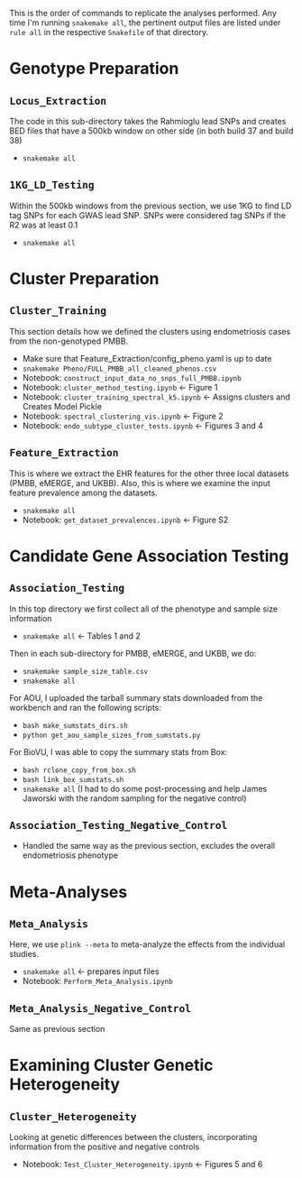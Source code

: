 This is the order of commands to replicate the analyses performed. Any time I'm running `snakemake all`, the pertinent output files are listed under `rule all` in the respective `Snakefile` of that directory.

# Genotype Preparation
## `Locus_Extraction`

The code in this sub-directory takes the Rahmioglu lead SNPs and creates BED files that have a 500kb window on other side (in both build 37 and build 38)

- `snakemake all`

## `1KG_LD_Testing`

Within the 500kb windows from the previous section, we use 1KG to find LD tag SNPs for each GWAS lead SNP. SNPs were considered tag SNPs if the R2 was at least 0.1

- `snakemake all`

# Cluster Preparation
## `Cluster_Training`
This section details how we defined the clusters using endometriosis cases from the non-genotyped PMBB.

- Make sure that Feature_Extraction/config_pheno.yaml is up to date
- `snakemake Pheno/FULL_PMBB_all_cleaned_phenos.csv`
- Notebook: `construct_input_data_no_snps_full_PMBB.ipynb`
- Notebook: `cluster_method_testing.ipynb` <- Figure 1
- Notebook: `cluster_training_spectral_k5.ipynb` <- Assigns clusters and Creates Model Pickle
- Notebook: `spectral_clustering_vis.ipynb` <- Figure 2
- Notebook: `endo_subtype_cluster_tests.ipynb` <- Figures 3 and 4

## `Feature_Extraction`

This is where we extract the EHR features for the other three local datasets (PMBB, eMERGE, and UKBB). Also, this is where we examine the input feature prevalence among the datasets.

- `snakemake all`
- Notebook: `get_dataset_prevalences.ipynb` <- Figure S2

# Candidate Gene Association Testing
## `Association_Testing`

In this top directory we first collect all of the phenotype and sample size information

- `snakemake all` <- Tables 1 and 2

Then in each sub-directory for PMBB, eMERGE, and UKBB, we do:
- `snakemake sample_size_table.csv`
- `snakemake all`

For AOU, I uploaded the tarball summary stats downloaded from the workbench and ran the following scripts:
- `bash make_sumstats_dirs.sh`
- `python get_aou_sample_sizes_from_sumstats.py`

For BioVU, I was able to copy the summary stats from Box:
- `bash rclone_copy_from_box.sh`
- `bash link_box_sumstats.sh`
- `snakemake all` (I had to do some post-processing and help James Jaworski with the random sampling for the negative control)

## `Association_Testing_Negative_Control`
- Handled the same way as the previous section, excludes the overall endometriosis phenotype

# Meta-Analyses
## `Meta_Analysis`

Here, we use `plink --meta` to meta-analyze the effects from the individual studies.

- `snakemake all` <- prepares input files
- Notebook: `Perform_Meta_Analysis.ipynb`

## `Meta_Analysis_Negative_Control`
Same as previous section

# Examining Cluster Genetic Heterogeneity
## `Cluster_Heterogeneity`

Looking at genetic differences between the clusters, incorporating information from the positive and negative controls

- Notebook: `Test_Cluster_Heterogeneity.ipynb` <- Figures 5 and 6

